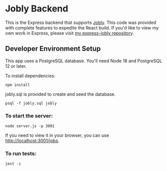 # Jobly Backend

This is the Express backend that supports [Jobly](https://github.com/hannahanela/react-jobly). This code was provided with complete features to expedite the React build. If you'd like to view my own work in Express, please visit [my express-jobly repository](https://github.com/hannahanela/express-jobly).

## Developer Environment Setup

This app uses a PostgreSQL database. You'll need Node 18 and PostgreSQL 12 or later.

To install dependencies:

`npm install`

jobly.sql is provided to create and seed the database.

`psql -f jobly.sql jobly`

### To start the server:

`node server.js -p 3001`

If you need to view it in your browser, you can use [http://localhost:3001/jobs](http://localhost:3001/jobs).

### To run tests:

`jest -i`
